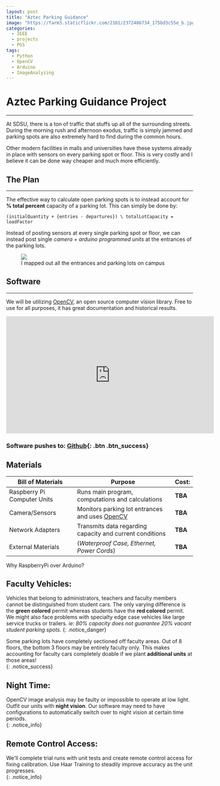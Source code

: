 ```yaml
---
layout: post
title: "Aztec Parking Guidance"
image: "https://farm3.staticflickr.com/2101/2372486734_175bd3c55e_b.jpg"
categories:
  - IEEE
  - projects
  - PGS
tags:
  - Python
  - OpenCV
  - Arduino
  - ImageAnalyzing
---
```


# Aztec Parking Guidance Project
---

At SDSU, there is a ton of traffic that stuffs up all of the surrounding streets. During the morning rush and afternoon exodus, traffic is simply jammed and parking spots are also extremely hard to find during the common hours.


Other modern facilities in malls and universities have these systems already in place with sensors on every parking spot or floor. This is very costly and I believe it can be done way cheaper and much more efficiently.

## The Plan
---
The effective way to calculate open parking spots is to instead account for **% total percent** capacity of a parking lot. This can simply be done by:

```
(initialQuantity + {entries - departures}) \ totalLotCapacity = loadFactor
```

Instead of posting sensors at every single parking spot or floor, we can instead post single *camera + arduino programmed units* at the entrances of the parking lots.

<figure>
	<a href="https://github.com/Kevin-Do/Aztec-Parking-Guidance"><img src="http://i.imgur.com/OXw4ISt.jpg"></a>
	<figcaption> I mapped out all the entrances and parking lots on campus </figcaption>
</figure>

## Software
---
We will be utilizing [OpenCV](http://opencv.org/), an open source computer vision library. Free to use for all purposes, it has great documentation and historical results.  
<center>
<iframe width="560" height="315" src="https://www.youtube.com/embed/z1Cvn3_4yGo" frameborder="0" allowfullscreen></iframe>  
</center>

### Software pushes to: [Github](https://github.com/Kevin-Do/Aztec-Parking-Guidance){: .btn .btn_success}

## Materials


| Bill of Materials | Purpose | Cost: |
|---|---|---|
| Raspberry Pi Computer Units  | Runs main program, computations and calculations  | **TBA**  |
| Camera/Sensors  | Monitors parking lot entrances and uses [OpenCV](http://opencv.org/) | **TBA**   |
| Network Adapters  | Transmits data regarding capacity and current conditions    | **TBA**   |
| External Materials  | (*Waterproof Case, Ethernet, Power Cords*)   | **TBA**   |



Why RaspberryPi over Arduino?



**Faculty Vehicles**:
---  
Vehicles that belong to administrators, teachers and faculty members cannot be distinguished from student cars. The only varying difference is the **green colored** permit whereas students have the **red colored** permit. We might also face problems with specialty edge case vehicles like large service trucks or trailers. *ie: 80% capacity does not guarantee 20% vacant student parking spots.*
{: .notice_danger}  

Some parking lots have completely sectioned off faculty areas. Out of 8 floors, the bottom 3 floors may be entirely faculty only. This makes accounting for faculty cars completely doable if we plant **additional units** at those areas!  
{: .notice_success}

**Night Time**:
---  
OpenCV image analysis may be faulty or impossible to operate at low light.
Outfit our units with **night vision**. Our software may need to have configurations to automatically switch over to night vision at certain time periods.  
{: .notice_info}

**Remote Control Access**:
---  
We'll complete trial runs with unit tests and create remote control access for fixing calibration. Use Haar Training to steadily improve accuracy as the unit progresses.  
{: .notice_info}

